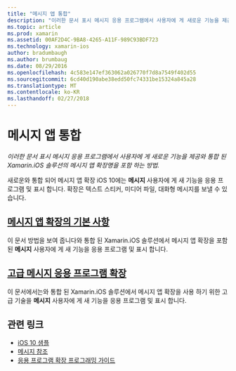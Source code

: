 ```yaml
---
title: "메시지 앱 통합"
description: "이러한 문서 표시 메시지 응용 프로그램에서 사용자에 게 새로운 기능을 제공와 통합 된 Xamarin.iOS 솔루션의 메시지 앱 확장명을 포함 하는 방법."
ms.topic: article
ms.prod: xamarin
ms.assetid: 00AF2D4C-9BA8-4265-A11F-989C93BDF723
ms.technology: xamarin-ios
author: bradumbaugh
ms.author: brumbaug
ms.date: 08/29/2016
ms.openlocfilehash: 4c583e147ef363062a026770f7d8a7549f402d55
ms.sourcegitcommit: 6cd40d190abe38edd50fc74331be15324a845a28
ms.translationtype: MT
ms.contentlocale: ko-KR
ms.lasthandoff: 02/27/2018
---
```

# <a name="message-app-integration"></a>메시지 앱 통합

_이러한 문서 표시 메시지 응용 프로그램에서 사용자에 게 새로운 기능을 제공와 통합 된 Xamarin.iOS 솔루션의 메시지 앱 확장명을 포함 하는 방법._

새로운와 통합 되어 메시지 앱 확장 iOS 10에는 **메시지** 사용자에 게 새 기능을 응용 프로그램 및 표시 합니다. 확장은 텍스트 스티커, 미디어 파일, 대화형 메시지를 보낼 수 있습니다.

    
## <a name="message-app-extension-basicsiosplatformmessage-app-integrationintro-to-message-app-extensionsmd"></a>[메시지 앱 확장의 기본 사항](~/ios/platform/message-app-integration/intro-to-message-app-extensions.md)

이 문서 방법을 보여 줍니다와 통합 된 Xamarin.iOS 솔루션에서 메시지 앱 확장을 포함 된 **메시지** 사용자에 게 새 기능을 응용 프로그램 및 표시 합니다.

## <a name="advanced-message-app-extensionsiosplatformmessage-app-integrationintro-to-message-app-extensionsmd"></a>[고급 메시지 응용 프로그램 확장](~/ios/platform/message-app-integration/intro-to-message-app-extensions.md)

이 문서에서는와 통합 된 Xamarin.iOS 솔루션에서 메시지 앱 확장을 사용 하기 위한 고급 기술을 **메시지** 사용자에 게 새 기능을 응용 프로그램 및 표시 합니다.


## <a name="related-links"></a>관련 링크

- [iOS 10 샘플](https://developer.xamarin.com/samples/ios/iOS10/)
- [메시지 참조](https://developer.apple.com/reference/messages)
- [응용 프로그램 확장 프로그래밍 가이드](https://developer.apple.com/library/prerelease/content/documentation/General/Conceptual/ExtensibilityPG/index.html#//apple_ref/doc/uid/TP40014214)
